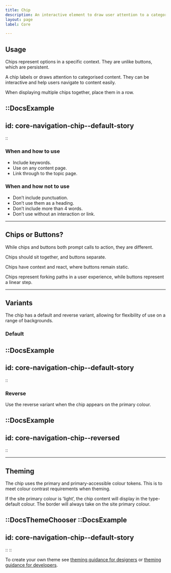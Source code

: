 ```yaml
---
title: Chip
description: An interactive element to draw user attention to a category.
layout: page
label: Core

---
```


## Usage
Chips represent options in a specific context. They are unlike buttons, which are persistent.

A chip labels or draws attention to categorised content. They can be interactive and help users navigate to content easily.

When displaying multiple chips together, place them in a row.

::DocsExample
---
id: core-navigation-chip--default-story
---
::

### When and how to use
- Include keywords.
- Use on any content page.
- Link through to the topic page.

### When and how not to use
- Don’t include punctuation.
- Don’t use them as a heading.
- Don’t include more than 4 words.
- Don’t use without an interaction or link.

---

## Chips or Buttons? 
While chips and buttons both prompt calls to action, they are different.

Chips should sit together, and buttons separate.

Chips have context and react, where buttons remain static.

Chips represent forking paths in a user experience, while buttons represent a linear step.

---

## Variants
The chip has a default and reverse variant, allowing for flexibility of use on a range of backgrounds.

### Default
::DocsExample
---
id: core-navigation-chip--default-story
---
::

### Reverse
Use the reverse variant when the chip appears on the primary colour.

::DocsExample
---
id: core-navigation-chip--reversed
---
::

---

## Theming
The chip uses the primary and primary-accessible colour tokens. This is to meet colour contrast requirements when theming.

If the site primary colour is ‘light’, the chip content will display in the type-default colour. The border will always take on the site primary colour. 

::DocsThemeChooser
  ::DocsExample
  ---
  id: core-navigation-chip--default-story
  ---
  ::
::

To create your own theme see [theming guidance for designers]() or [theming guidance for developers]().
